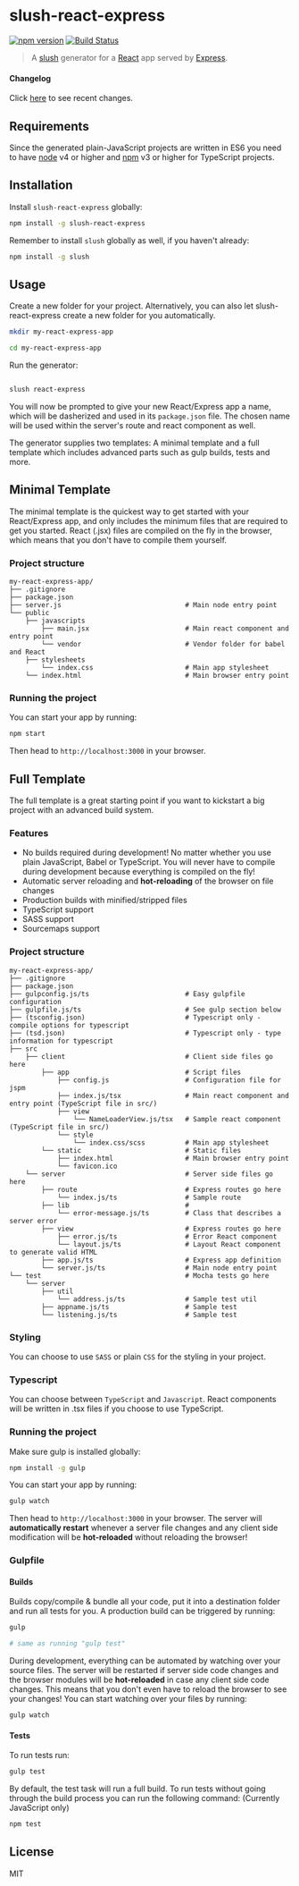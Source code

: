 slush-react-express
==============

[![npm version](https://badge.fury.io/js/slush-react-express.svg)](http://badge.fury.io/js/slush-react-express) [![Build Status](https://travis-ci.org/peterjuras/slush-react-express.svg?branch=master)](https://travis-ci.org/peterjuras/slush-react-express)

> A [slush](http://slushjs.github.io) generator for a [React](https://facebook.github.io/react/) app served by [Express](http://expressjs.com/).

#### Changelog

Click [here](CHANGELOG.md) to see recent changes.

## Requirements

Since the generated plain-JavaScript projects are written in ES6 you need to have [node](https://nodejs.org/) v4 or higher and [npm](https://www.npmjs.com/package/npm) v3 or higher for TypeScript projects.

## Installation

Install `slush-react-express` globally:

```bash
npm install -g slush-react-express
```

Remember to install `slush` globally as well, if you haven't already:

```bash
npm install -g slush
```

## Usage

Create a new folder for your project. Alternatively, you can also let slush-react-express create a new folder for you automatically.

```bash
mkdir my-react-express-app

cd my-react-express-app
```

Run the generator:

```bash

slush react-express
```

You will now be prompted to give your new React/Express app a name, which will be dasherized and used in its `package.json` file. The chosen name will be used within the server's route and react component as well.

The generator supplies two templates: A minimal template and a full template which includes advanced parts such as gulp builds, tests and more.

## Minimal Template

The minimal template is the quickest way to get started with your React/Express app, and only includes the minimum files that are required to get you started. React (.jsx) files are compiled on the fly in the browser, which means that you don't have to compile them yourself.

### Project structure

```
my-react-express-app/
├── .gitignore
├── package.json
├── server.js                               # Main node entry point
└── public
    ├── javascripts
        ├── main.jsx                        # Main react component and entry point
        └── vendor                          # Vendor folder for babel and React
    ├── stylesheets
        └── index.css                       # Main app stylesheet
    └── index.html                          # Main browser entry point
```
### Running the project

You can start your app by running:

```bash
npm start
```

Then head to `http://localhost:3000` in your browser.

## Full Template

The full template is a great starting point if you want to kickstart a big project with an advanced build system.

### Features
* No builds required during development! No matter whether you use plain JavaScript, Babel or TypeScript. You will never have to compile during development because everything is compiled on the fly!
* Automatic server reloading and **hot-reloading** of the browser on file changes
* Production builds with minified/stripped files
* TypeScript support
* SASS support
* Sourcemaps support

### Project structure

```
my-react-express-app/
├── .gitignore
├── package.json
├── gulpconfig.js/ts                        # Easy gulpfile configuration
├── gulpfile.js/ts                          # See gulp section below
├── (tsconfig.json)                         # Typescript only - compile options for typescript
├── (tsd.json)                              # Typescript only - type information for typescript
├── src
    ├── client                              # Client side files go here
        ├── app                             # Script files
            ├── config.js                   # Configuration file for jspm
            ├── index.js/tsx                # Main react component and entry point (TypeScript file in src/)
            ├── view
                └── NameLoaderView.js/tsx   # Sample react component (TypeScript file in src/)
            └── style
                └── index.css/scss          # Main app stylesheet
        └── static                          # Static files
            ├── index.html                  # Main browser entry point
            └── favicon.ico                          
    └── server                              # Server side files go here
        ├── route                           # Express routes go here
            └── index.js/ts                 # Sample route
        ├── lib                             #
            └── error-message.js/ts         # Class that describes a server error
        ├── view                            # Express routes go here
            ├── error.js/ts                 # Error React component
            └── layout.js/ts                # Layout React component to generate valid HTML
        ├── app.js/ts                       # Express app definition
        └── server.js/ts                    # Main node entry point
└── test                                    # Mocha tests go here
    └── server
        ├── util                                
            └── address.js/ts               # Sample test util
        ├── appname.js/ts                   # Sample test
        └── listening.js/ts                 # Sample test
```

### Styling

You can choose to use `SASS` or plain `CSS` for the styling in your project.

### Typescript

You can choose between `TypeScript` and `Javascript`. React components will be written in .tsx files if you choose to use TypeScript.

### Running the project

Make sure gulp is installed globally:

```bash
npm install -g gulp
```

You can start your app by running:

```bash
gulp watch
```

Then head to `http://localhost:3000` in your browser. The server will **automatically restart** whenever a server file changes and any client side modification will be **hot-reloaded** without reloading the browser!

### Gulpfile

#### Builds

Builds copy/compile & bundle all your code, put it into a destination folder and run all tests for you. A production build can be triggered by running:

```bash
gulp

# same as running "gulp test"
```

During development, everything can be automated by watching over your source files. The server will be restarted if server side code changes and the browser modules will be **hot-reloaded** in case any client side code changes. This means that you don't even have to reload the browser to see your changes!
You can start watching over your files by running:

```bash
gulp watch
```

#### Tests

To run tests run:

```bash
gulp test
```

By default, the test task will run a full build. To run tests without going through the build process you can run the following command: (Currently JavaScript only)

```bash
npm test
```

## License

MIT
